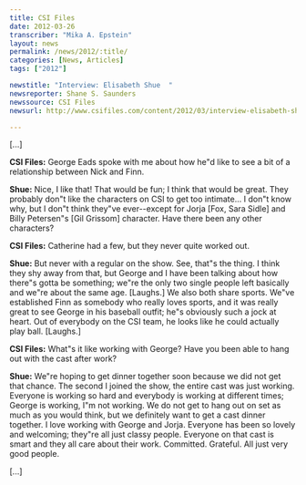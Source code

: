 ```yaml
---
title: CSI Files
date: 2012-03-26
transcriber: "Mika A. Epstein"
layout: news
permalink: /news/2012/:title/
categories: [News, Articles]
tags: ["2012"]

newstitle: "Interview: Elisabeth Shue  "
newsreporter: Shane S. Saunders
newssource: CSI Files
newsurl: http://www.csifiles.com/content/2012/03/interview-elisabeth-shue/

---
```


[...]

**CSI Files:** George Eads spoke with me about how he"d like to see a bit of a relationship between Nick and Finn.

**Shue:** Nice, I like that! That would be fun; I think that would be great. They probably don"t like the characters on CSI to get too intimate... I don"t know why, but I don"t think they"ve ever--except for Jorja [Fox, Sara Sidle] and Billy Petersen"s [Gil Grissom] character. Have there been any other characters?

**CSI Files:** Catherine had a few, but they never quite worked out.

**Shue:** But never with a regular on the show. See, that"s the thing. I think they shy away from that, but George and I have been talking about how there"s gotta be something; we"re the only two single people left basically and we"re about the same age. [Laughs.] We also both share sports. We"ve established Finn as somebody who really loves sports, and it was really great to see George in his baseball outfit; he"s obviously such a jock at heart. Out of everybody on the CSI team, he looks like he could actually play ball. [Laughs.]

**CSI Files:** What"s it like working with George? Have you been able to hang out with the cast after work?

**Shue:** We"re hoping to get dinner together soon because we did not get that chance. The second I joined the show, the entire cast was just working. Everyone is working so hard and everybody is working at different times; George is working, I"m not working. We do not get to hang out on set as much as you would think, but we definitely want to get a cast dinner together. I love working with George and Jorja. Everyone has been so lovely and welcoming; they"re all just classy people. Everyone on that cast is smart and they all care about their work. Committed. Grateful. All just very good people.

[...]
